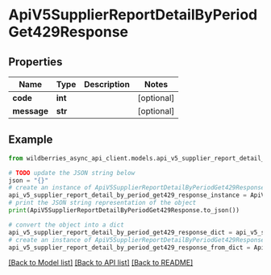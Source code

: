 # ApiV5SupplierReportDetailByPeriodGet429Response


## Properties

Name | Type | Description | Notes
------------ | ------------- | ------------- | -------------
**code** | **int** |  | [optional] 
**message** | **str** |  | [optional] 

## Example

```python
from wildberries_async_api_client.models.api_v5_supplier_report_detail_by_period_get429_response import ApiV5SupplierReportDetailByPeriodGet429Response

# TODO update the JSON string below
json = "{}"
# create an instance of ApiV5SupplierReportDetailByPeriodGet429Response from a JSON string
api_v5_supplier_report_detail_by_period_get429_response_instance = ApiV5SupplierReportDetailByPeriodGet429Response.from_json(json)
# print the JSON string representation of the object
print(ApiV5SupplierReportDetailByPeriodGet429Response.to_json())

# convert the object into a dict
api_v5_supplier_report_detail_by_period_get429_response_dict = api_v5_supplier_report_detail_by_period_get429_response_instance.to_dict()
# create an instance of ApiV5SupplierReportDetailByPeriodGet429Response from a dict
api_v5_supplier_report_detail_by_period_get429_response_from_dict = ApiV5SupplierReportDetailByPeriodGet429Response.from_dict(api_v5_supplier_report_detail_by_period_get429_response_dict)
```
[[Back to Model list]](../README.md#documentation-for-models) [[Back to API list]](../README.md#documentation-for-api-endpoints) [[Back to README]](../README.md)


